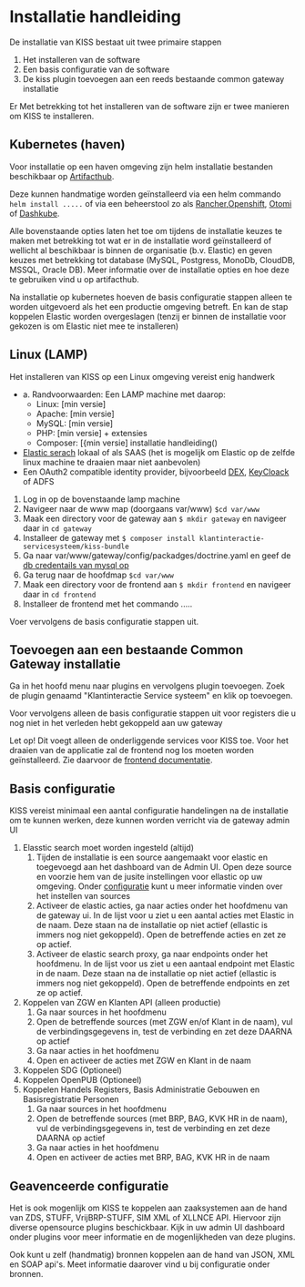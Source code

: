 # Installatie handleiding
De installatie van KISS bestaat uit twee primaire stappen
1. Het installeren van de software
2. Een basis configuratie van de software
3. De kiss plugin toevoegen aan een reeds bestaande common gateway installatie

Er Met betrekking tot het installeren van de software zijn er twee manieren om KISS te installeren.

## Kubernetes (haven)
Voor installatie op een haven omgeving zijn helm installatie bestanden beschikbaar op [Artifacthub](). 

Deze kunnen handmatige worden geïnstalleerd via een helm commando `helm install .....` of via een beheerstool zo als [Rancher](https://www.rancher.com/),[Openshift](https://www.redhat.com/en/technologies/cloud-computing/openshift), [Otomi](https://redkubes.com/category/otomi/) of [Dashkube](https://www.dashkube.com/).

Alle bovenstaande opties laten het toe om tijdens de installatie keuzes te maken met betrekking tot wat er in de installatie word geïnstalleerd of wellicht al beschikbaar is binnen de organisatie (b.v. Elastic) en geven keuzes met betrekking tot database (MySQL, Postgress, MonoDb, CloudDB, MSSQL, Oracle DB). Meer informatie over de installatie opties en hoe deze te gebruiken vind u op artifacthub.

Na installatie op kubernetes hoeven de basis configuratie stappen alleen te worden uitgevoerd als het een productie omgeving betreft. En kan de stap koppelen Elastic worden overgeslagen (tenzij er binnen de installatie voor gekozen is om Elastic  niet mee te installeren)

## Linux (LAMP)
Het installeren van KISS op een  Linux omgeving vereist enig handwerk
- a.	Randvoorwaarden: Een LAMP machine met daarop:
  - Linux: [min versie]
  - Apache: [min versie]
  - MySQL: [min versie]
  - PHP: [min versie] + extensies
  - Composer: [{min versie] installatie handleiding()
- [Elastic serach](https://www.elastic.co/) lokaal of als SAAS  (het is mogelijk om Elastic op de zelfde linux machine te draaien maar niet aanbevolen)
- Een OAuth2 compatible identity provider, bijvoorbeeld [DEX](https://dexidp.io/), [KeyCloack](https://www.keycloak.org/) of ADFS

1. Log in op de bovenstaande lamp machine 
2. Navigeer naar de www map (doorgaans var/www) `$cd var/www`
3. Maak een directory voor de gateway aan `$ mkdir gateway` en navigeer daar in `cd gateway`
4. Installeer de gateway met `$ composer install klantinteractie-servicesysteem/kiss-bundle`
5. Ga naar var/www/gateway/config/packadges/doctrine.yaml en geef de [db credentails van mysql op](https://www.doctrine-project.org/projects/doctrine-dbal/en/latest/reference/configuration.html)
6. Ga terug naar de hoofdmap `$cd var/www`
7. Maak een directory voor de frontend aan `$ mkdir frontend` en navigeer daar in `cd frontend`
8. Installeer de frontend met het commando .....



Voer vervolgens de basis configuratie stappen uit.

## Toevoegen aan een bestaande Common Gateway installatie
Ga in het hoofd menu naar plugins en vervolgens plugin toevoegen. Zoek de plugin genaamd "Klantinteractie Service systeem" en klik op toevoegen. 

Voor vervolgens alleen de basis configuratie stappen uit voor registers die u nog niet in het verleden hebt gekoppeld aan uw gateway

Let op! Dit voegt alleen de onderliggende services voor KISS toe. Voor het draaien van de applicatie zal de frontend nog los moeten worden geïnstalleerd. Zie daarvoor de [frontend documentatie](https://github.com/Klantinteractie-Servicesysteem/KISS-frontend).

## Basis configuratie
KISS vereist minimaal een aantal configuratie handelingen na de installatie om te kunnen werken, deze kunnen worden verricht via de gateway admin UI

1. Elasstic search moet worden ingesteld (altijd)
   1. Tijden de installatie is een source aangemaakt voor elastic en toegevoegd aan het dashboard van de Admin UI. Open deze source en voorzie hem van de jusite instellingen voor ellastic op uw omgeving. Onder [configuratie](/docs/CONFIGURATIE.md) kunt u meer informatie vinden over het instellen van sources
   2. Activeer de elastic acties, ga naar acties onder het hoofdmenu van de gateway ui. In de lijst voor u ziet u een aantal acties met Elastic in de naam. Deze staan na de installatie op niet actief (ellastic is immers nog niet gekoppeld). Open de betreffende acties en zet ze op actief.
   3. Activeer de elastic search proxy, ga naar endpoints onder het hoofdmenu. In de lijst voor us ziet u een aantaal endpoint met Elastic in de naam. Deze staan na de installatie op niet actief (ellastic is immers nog niet gekoppeld). Open de betreffende endpoints en zet ze op actief.
4. Koppelen van ZGW en Klanten API (alleen productie)
   1. Ga naar sources in het hoofdmenu
   2. Open de betreffende sources (met ZGW en/of Klant in de naam), vul de verbindingsgegevens in, test de verbinding en zet deze DAARNA op actief
   3. Ga naar acties in het hoofdmenu
   4. Open en activeer de acties met ZGW en Klant in de naam
5. Koppelen SDG  (Optioneel)
6. Koppelen OpenPUB (Optioneel)
7. Koppelen Handels Registers, Basis Administratie Gebouwen en Basisregistratie Personen
   1. Ga naar sources in het hoofdmenu
   2. Open de betreffende sources (met BRP, BAG, KVK HR in de naam), vul de verbindingsgegevens in, test de verbinding en zet deze DAARNA op actief
   3. Ga naar acties in het hoofdmenu
   4. Open en activeer de acties met BRP, BAG, KVK HR in de naam

## Geavenceerde configuratie
Het is ook mogenlijk om KISS te koppelen aan zaaksystemen aan de hand van ZDS, STUFF, VrijBRP-STUFF, SIM XML of XLLNCE API. Hiervoor zijn diverse opensource plugins beschickbaar. Kijk in uw admin UI dashboard onder plugins voor meer informatie en de mogenlijkheden van deze plugins.

Ook kunt u zelf (handmatig) bronnen koppelen aan de hand van JSON, XML en SOAP api's. Meet informatie daarover vind u bij configuratie onder bronnen. 